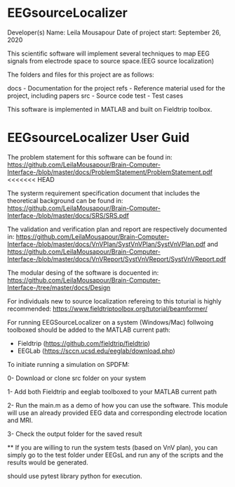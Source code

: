 # EEGsourceLocalizer

Developer(s) Name: Leila Mousapour
Date of project start: September 26, 2020

This scientific software will implement several techniques to map EEG signals from electrode space to source space.(EEG source localization)

The folders and files for this project are as follows:

docs - Documentation for the project
refs - Reference material used for the project, including papers
src - Source code
test - Test cases

This software is implemented in MATLAB and built on Fieldtrip toolbox.

# EEGsourceLocalizer User Guid

The problem statement for this software can be found in: 
https://github.com/LeilaMousapour/Brain-Computer-Interface-/blob/master/docs/ProblemStatement/ProblemStatement.pdf
<<<<<<< HEAD

The systerm requirement specification document that includes the theoretical background can be found in: 
https://github.com/LeilaMousapour/Brain-Computer-Interface-/blob/master/docs/SRS/SRS.pdf

The validation and verification plan and report are respectively documented in:
https://github.com/LeilaMousapour/Brain-Computer-Interface-/blob/master/docs/VnVPlan/SystVnVPlan/SystVnVPlan.pdf
and 
https://github.com/LeilaMousapour/Brain-Computer-Interface-/blob/master/docs/VnVReport/SystVnVReport/SystVnVReport.pdf

The modular desing of the software is docuented in: 
https://github.com/LeilaMousapour/Brain-Computer-Interface-/tree/master/docs/Design

For individuals new to source localization refereing to this toturial is highly recommended:
https://www.fieldtriptoolbox.org/tutorial/beamformer/


For running EEGSourceLocalizer on a system (Windows/Mac) follwoing toolboxed should be added to the MATLAB current path:
- Fieldtrip (https://github.com/fieldtrip/fieldtrip)
- EEGLab (https://sccn.ucsd.edu/eeglab/download.php)



To initiate running a simulation on SPDFM: 

0- Download or clone src folder on your system

1- Add both Fieldtrip and eeglab toolboxed to your MATLAB current path

2- Run the main.m as a demo of how you can use the software. This module will use an already provided EEG data and corresponding electrode location and MRI.

3- Check the output folder for the saved result

** If you are willing to run the system tests (based on VnV plan), you can simply go to the test folder under EEGsL and run any of the scripts and the results would be generated.

should use pytest library python for execution.


